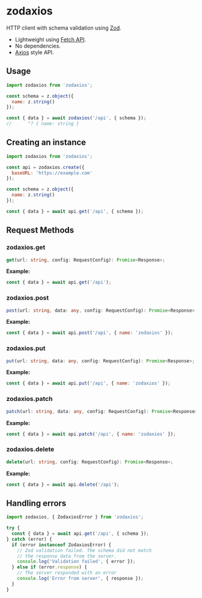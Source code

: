 # zodaxios

HTTP client with schema validation using [Zod](https://zod.dev/).

- Lightweight using [Fetch API](https://developer.mozilla.org/en-US/docs/Web/API/Fetch_API/Using_Fetch).
- No dependencies.
- [Axios](https://github.com/axios/axios) style API.

## Usage

```js
import zodaxios from 'zodaxios';

const schema = z.object({
  name: z.string()
});

const { data } = await zodaxios('/api', { schema });
//      ^? { name: string }
```

## Creating an instance

```js
import zodaxios from 'zodaxios';

const api = zodaxios.create({
  baseURL: 'https://example.com'
});

const schema = z.object({
  name: z.string()
});

const { data } = await api.get('/api', { schema });
```

## Request Methods

### zodaxios.get

```ts
get(url: string, config: RequestConfig): Promise<Response>;
```

**Example:**

```js
const { data } = await api.get('/api');
```

### zodaxios.post

```ts
post(url: string, data: any, config: RequestConfig): Promise<Response>;
```

**Example:**

```js
const { data } = await api.post('/api', { name: 'zodaxios' });
```

### zodaxios.put

```ts
put(url: string, data: any, config: RequestConfig): Promise<Response>;
```

**Example:**

```js
const { data } = await api.put('/api', { name: 'zodaxios' });
```

### zodaxios.patch

```ts
patch(url: string, data: any, config: RequestConfig): Promise<Response>;
```

**Example:**

```js
const { data } = await api.patch('/api', { name: 'zodaxios' });
```

### zodaxios.delete

```ts
delete(url: string, config: RequestConfig): Promise<Response>;
```

**Example:**

```js
const { data } = await api.delete('/api');
```

## Handling errors

```js
import zodaxios, { ZodaxiosError } from 'zodaxios';

try {
  const { data } = await api.get('/api', { schema });
} catch (error) {
  if (error instanceof ZodaxiosError) {
    // Zod validation failed. The schema did not match
    // the response data from the server.
    console.log('Validation failed', { error });
  } else if (error.response) {
    // The server responded with an error
    console.log('Error from server', { response });
  }
}
```
